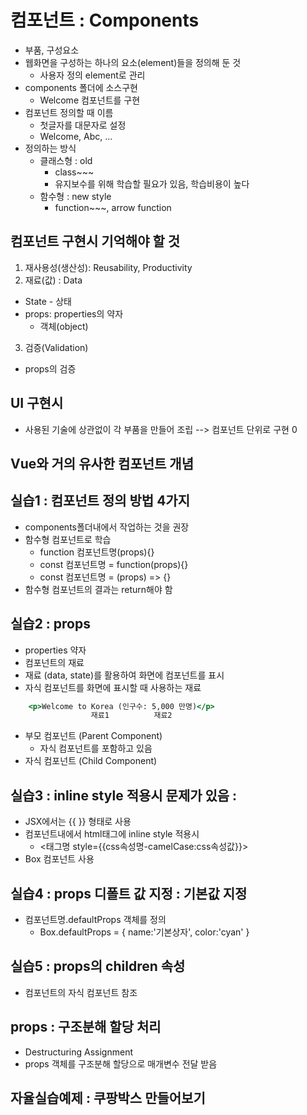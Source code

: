 # 컴포넌트 : Components
- 부품, 구성요소
- 웹화면을 구성하는 하나의 요소(element)들을 정의해 둔 것
  - 사용자 정의 element로 관리
- components 폴더에 소스구현
  - Welcome 컴포넌트를 구현
- 컴포넌트 정의할 때 이름
  - 첫글자를 대문자로 설정
  - Welcome, Abc, ...
- 정의하는 방식
  - 클래스형 : old
    - class~~~
    - 유지보수를 위해 학습할 필요가 있음, 학습비용이 높다
  - 함수형 : new style
    - function~~~, arrow function

## 컴포넌트 구현시 기억해야 할 것
1. 재사용성(생산성): Reusability, Productivity
2. 재료(값) : Data
  - State - 상태
  - props: properties의 약자
    - 객체(object)
3. 검증(Validation)
  - props의 검증

## UI 구현시
- 사용된 기술에 상관없이 각 부품을 만들어 조립 --> 컴포넌트 단위로 구현
0
## Vue와 거의 유사한 컴포넌트 개념

## 실습1 : 컴포넌트 정의 방법 4가지
- components폴더내에서 작업하는 것을 권장
- 함수형 컴포넌트로 학습
  - function 컴포넌트명(props){}
  - const 컴포넌트명 = function(props){}
  - const 컴포넌트명 = (props) => {}
- 함수형 컴포넌트의 결과는 return해야 함

## 실습2 : props
- properties 약자
- 컴포넌트의 재료
- 재료 (data, state)를 활용하여 화면에 컴포넌트를 표시
- 자식 컴포넌트를 화면에 표시할 때 사용하는 재료

```jsx
    <p>Welcome to Korea (인구수: 5,000 만명)</p>
                  재료1          재료2
```

- 부모 컴포넌트 (Parent Component)
  - 자식 컴포넌트를 포함하고 있음
- 자식 컴포넌트 (Child Component)

## 실습3 : inline style 적용시 문제가 있음 :
- JSX에서는 {{ }} 형태로 사용
- 컴포넌트내에서 html태그에 inline style 적용시
  - <태그명 style={{css속성명-camelCase:css속성값}}>
- Box 컴포넌트 사용


## 실습4 : props 디폴트 값 지정 : 기본값 지정
- 컴포넌트명.defaultProps 객체를 정의
  - Box.defaultProps = {
      name:'기본상자',
      color:'cyan'
  }

## 실습5 : props의 children 속성
- 컴포넌트의 자식 컴포넌트 참조

## props : 구조분해 할당 처리
- Destructuring Assignment
- props 객체를 구조분해 할당으로 매개변수 전달 받음


## 자율실습예제 : 쿠팡박스 만들어보기